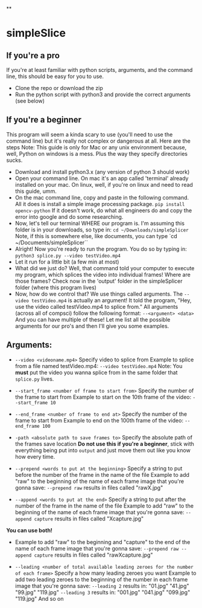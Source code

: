 **

# simpleSlice

## If you're a pro 
If you're at least familiar with python scripts, arguments, and the command line, this should be easy for you to use.
 - Clone the repo or download the zip
 - Run the python script with python3 and provide the correct arguments (see below)
 
 ## If you're a beginner
 This program will seem a kinda scary to use (you'll need to use the command line) but it's really not complex or dangerous at all. Here are the steps
 Note: This guide is only for Mac or any unix environment because, well, Python on windows is a mess. Plus the way they specify directories sucks.
 - Download and install python3.x (any version of python 3 should work)
 - Open your command line. On mac it's an app called 'terminal' already installed on your mac. On linux, well, if you're on linux and need to read this guide, umm.
 - On the mac command line, copy and paste in the following command. All it does is install a simple image processing package. 
 `pip install opencv-python`
 If it doesn't work, do what all engineers do and copy the error into google and do some researching.
 - Now, let's tell our terminal WHERE our program is. I'm assuming this folder is in your downloads, so type in:
 `cd ~/Downloads/simpleSplicer`
Note, if this is somewhere else, like documents, you can type `cd ~/Documents/simpleSplicer``
 - Alright! Now you're ready to run the program. You do so by typing in:
 `python3 splice.py --video testVideo.mp4`
 - Let it run for a little bit (a few min at most)
 - What did we just do? Well, that command told your computer to execute my program, which splices the video into individual frames! Where are those frames? Check now in the 'output' folder in the simpleSplicer folder (where this program lives)
 - Now, how do we control that? We use things called arguments. The `--video testVideo.mp4` is actually an argument! It told the program, "Hey, use the video called testVideo.mp4 to splice from."
 All arguments (across all of compsci) follow the following format:
 `--<argument> <data>`
 And you can have multiple of these! Let me list all the possible arguments for our pro's and then I'll give you some examples.
## **Arguments:** 
 - `--video <videoname.mp4>`
 Specify video to splice from
 Example to splice from a file named testVideo.mp4: `--video testVideo.mp4`
 Note: You **must** put the video you wanna splice from in the same folder that `splice.py` lives.
 
 - `--start_frame <number of frame to start from>`
 Specify the number of the frame to start from 
 Example to start on the 10th frame of the video: `--start_frame 10`
 
 - `--end_frame <number of frame to end at>`
 Specify the number of the frame to start from 
 Example to end on the 100th frame of the video: `--end_frame 100`

 - `-path <absolute path to save frames to>`
 Specify the absolute path of the frames save location
 **Do not use this if you're a beginner**, stick with everything being put into `output` and just move them out like you know how every time.
 
  - `--prepend <words to put at the beginning>`
 Specify a string to put before the number of the frame in the name of the file
 Example to add "raw" to the beginning of the name of each frame image that you're gonna save: `--prepend raw` results in files called "rawX.jpg"
  - `--append <words to put at the end>` 
 Specify a string to put after the number of the frame in the name of the file
 Example to add "raw" to the beginning of the name of each frame image that you're gonna save: `--append capture` results in files called "Xcapture.jpg"

**You can use both!**
 - Example to add "raw" to the beginning and "capture" to the end of the name of each frame image that you're gonna save: `--prepend raw --append capture` results in files called "rawXcapture.jpg"

- `--leading <number of total available leading zeroes for the number of each frame>` 
 Specify a how many leading zeroes you want
 Example to add two leading zeroes to the beginning of the number  in each frame image that you're gonna save: `--leading 2` results in:
 "01.jpg"
 "41.jpg"
 "99.jpg"
 "119.jpg"
 `--leading 3` results in:
 "001.jpg"
 "041.jpg"
 "099.jpg"
 "119.jpg"
 And so on
